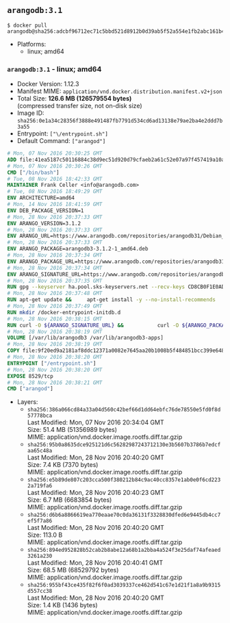 ## `arangodb:3.1`

```console
$ docker pull arangodb@sha256:adcbf96712ec71c5bbd521d8912b0d39ab5f52a554e1fb2abc161b406d5e501d
```

-	Platforms:
	-	linux; amd64

### `arangodb:3.1` - linux; amd64

-	Docker Version: 1.12.3
-	Manifest MIME: `application/vnd.docker.distribution.manifest.v2+json`
-	Total Size: **126.6 MB (126579554 bytes)**  
	(compressed transfer size, not on-disk size)
-	Image ID: `sha256:0e1a34c28356f3888e491487fb7791d534cd6ad13138e79ae2ba4e2ddd7b3a55`
-	Entrypoint: `["\/entrypoint.sh"]`
-	Default Command: `["arangod"]`

```dockerfile
# Mon, 07 Nov 2016 20:30:25 GMT
ADD file:41ea5187c50116884c38d9ec51d920d79cfaeb2a61c52e07a97f457419a10a4f in / 
# Mon, 07 Nov 2016 20:30:26 GMT
CMD ["/bin/bash"]
# Tue, 08 Nov 2016 18:42:33 GMT
MAINTAINER Frank Celler <info@arangodb.com>
# Tue, 08 Nov 2016 18:49:29 GMT
ENV ARCHITECTURE=amd64
# Mon, 14 Nov 2016 18:41:59 GMT
ENV DEB_PACKAGE_VERSION=1
# Mon, 28 Nov 2016 20:37:33 GMT
ENV ARANGO_VERSION=3.1.2
# Mon, 28 Nov 2016 20:37:33 GMT
ENV ARANGO_URL=https://www.arangodb.com/repositories/arangodb31/Debian_8.0
# Mon, 28 Nov 2016 20:37:33 GMT
ENV ARANGO_PACKAGE=arangodb3-3.1.2-1_amd64.deb
# Mon, 28 Nov 2016 20:37:34 GMT
ENV ARANGO_PACKAGE_URL=https://www.arangodb.com/repositories/arangodb31/Debian_8.0/amd64/arangodb3-3.1.2-1_amd64.deb
# Mon, 28 Nov 2016 20:37:34 GMT
ENV ARANGO_SIGNATURE_URL=https://www.arangodb.com/repositories/arangodb31/Debian_8.0/amd64/arangodb3-3.1.2-1_amd64.deb.asc
# Mon, 28 Nov 2016 20:37:35 GMT
RUN gpg --keyserver ha.pool.sks-keyservers.net --recv-keys CD8CB0F1E0AD5B52E93F41E7EA93F5E56E751E9B
# Mon, 28 Nov 2016 20:37:48 GMT
RUN apt-get update &&     apt-get install -y --no-install-recommends         libjemalloc1 	libsnappy1         ca-certificates         pwgen         curl     &&     rm -rf /var/lib/apt/lists/*
# Mon, 28 Nov 2016 20:37:49 GMT
RUN mkdir /docker-entrypoint-initdb.d
# Mon, 28 Nov 2016 20:38:15 GMT
RUN curl -O ${ARANGO_SIGNATURE_URL} &&           curl -O ${ARANGO_PACKAGE_URL} &&             gpg --verify ${ARANGO_PACKAGE}.asc &&     (echo arangodb3 arangodb3/password password test | debconf-set-selections) &&     (echo arangodb3 arangodb3/password_again password test | debconf-set-selections) &&     DEBIAN_FRONTEND="noninteractive" dpkg -i ${ARANGO_PACKAGE} &&     rm -rf /var/lib/arangodb3/* &&     sed -ri         -e 's!127\.0\.0\.1!0.0.0.0!g'         -e 's!^(file\s*=).*!\1 -!'         -e 's!^#\s*uid\s*=.*!uid = arangodb!'         -e 's!^#\s*gid\s*=.*!gid = arangodb!'         /etc/arangodb3/arangod.conf     &&     DEBIAN_FRONTEND="noninteractive" apt-get purge -y --auto-remove ca-certificates &&     rm -f ${ARANGO_PACKAGE}*
# Mon, 28 Nov 2016 20:38:19 GMT
VOLUME [/var/lib/arangodb3 /var/lib/arangodb3-apps]
# Mon, 28 Nov 2016 20:38:19 GMT
COPY file:9f20ed9a2181af8ddc12371a0082e7645aa20b1008b5f484851bcc399e64801e in /entrypoint.sh 
# Mon, 28 Nov 2016 20:38:20 GMT
ENTRYPOINT ["/entrypoint.sh"]
# Mon, 28 Nov 2016 20:38:20 GMT
EXPOSE 8529/tcp
# Mon, 28 Nov 2016 20:38:21 GMT
CMD ["arangod"]
```

-	Layers:
	-	`sha256:386a066cd84a33a04d560c42bef66d1dd64ebfc76de78550e5fd0f8d57778bca`  
		Last Modified: Mon, 07 Nov 2016 20:34:04 GMT  
		Size: 51.4 MB (51356989 bytes)  
		MIME: application/vnd.docker.image.rootfs.diff.tar.gzip
	-	`sha256:95b0a8635dce925121d6c56282987243712130e3b5607b3786b7edcfaa65c48a`  
		Last Modified: Mon, 28 Nov 2016 20:40:20 GMT  
		Size: 7.4 KB (7370 bytes)  
		MIME: application/vnd.docker.image.rootfs.diff.tar.gzip
	-	`sha256:e5b89de807c203cca500f380212b84c9ac40cc8357e1ab0e0f6cd2232a719fa6`  
		Last Modified: Mon, 28 Nov 2016 20:40:23 GMT  
		Size: 6.7 MB (6683854 bytes)  
		MIME: application/vnd.docker.image.rootfs.diff.tar.gzip
	-	`sha256:d6b6a8866619ea770eaae70c0da36131f3328830dfed6e9445db4cc7ef5f7a86`  
		Last Modified: Mon, 28 Nov 2016 20:40:20 GMT  
		Size: 113.0 B  
		MIME: application/vnd.docker.image.rootfs.diff.tar.gzip
	-	`sha256:894ed952828b52cab2b8abe12a68b1a2bba4a524f3e25daf74afeaed3261a230`  
		Last Modified: Mon, 28 Nov 2016 20:40:41 GMT  
		Size: 68.5 MB (68529792 bytes)  
		MIME: application/vnd.docker.image.rootfs.diff.tar.gzip
	-	`sha256:955bf43ce435f82f6f0ad3039337ce462d541c67e1d21f1a8a9b9315d557cc38`  
		Last Modified: Mon, 28 Nov 2016 20:40:20 GMT  
		Size: 1.4 KB (1436 bytes)  
		MIME: application/vnd.docker.image.rootfs.diff.tar.gzip
